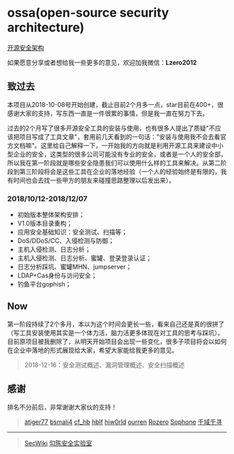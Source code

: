 # ossa(open-source security architecture)
[开源安全架构](https://bloodzer0.github.io/ossa/)

如果愿意分享或者想给我一些更多的意见，欢迎加我微信：**Lzero2012**

## 致过去
本项目从2018-10-08号开始创建，截止目前2个月多一点，star目前在400+，很感谢大家的支持，写东西一直是一件很累的事情，但是我一直在努力下去。

过去的2个月写了很多开源安全工具的安装与使用，也有很多人提出了质疑"不应该把项目写成了工具文章"，套用前几天看到的一句话："安装与使用我不会去看官方文档嘛"。这里给自己解释一下，一开始我的方向就是利用开源工具来建设中小型企业的安全，这类型的很多公司可能没有专业的安全，或者是一个人的安全部，所以我在第一阶段就是哪些安全隐患我们可以使用什么样的工具来解决。从第二阶段到第三阶段将会是这些工具在企业的落地经验（一个人的经验始终是有限的，我有时间也会去找一些甲方的朋友来碰撞思路整理以后发出来）。

### 2018/10/12-2018/12/07
* 初始版本整体架构安排；
* V1.0版本目录重构；
* 应用安全基础知识：安全测试、扫描等；
* DoS/DDoS/CC、入侵检测与防御；
* 主机入侵检测、日志分析；
* 主机入侵检测、日志分析、蜜罐、登录登录认证；
* 日志分析踩坑、蜜罐MHN、jumpserver；
* LDAP+Cas身份与访问安全；
* 钓鱼平台gophish；

## Now
第一阶段持续了2个多月，本以为这个时间会更长一些，看来自己还是真的很拼了（写工具安装使用其实是一个体力活，脑力活更多体现在对工具的思考与踩坑）。目前原项目被我删除了，从明天开始项目会出现一些变化，很多子项目将会以如何在企业中落地的形式展现给大家，希望大家能给我更多的意见。

> 2018-12-16：安全测试概述、漏洞管理概述、安全扫描概述

## 感谢
排名不分前后，非常谢谢大家伙的支持！

> [atiger77](https://github.com/atiger77)
> [bsmali4](https://github.com/bsmali4)
> [cf_hb](https://github.com/coffeehb/)
> [hblf](https://github.com/lewisec)
> [hiw0rld](https://github.com/hiw0rld)
> [ourren](https://github.com/SecWiki)
> [Rozero](https://github.com/r0zero)
> [Sophone](https://github.com/Sophone)
> [千域千寻](https://github.com/Leeboble)

****

> [SecWiki](https://sec-wiki.com/)
> [勾陈安全实验室](http://www.polaris-lab.com/)
